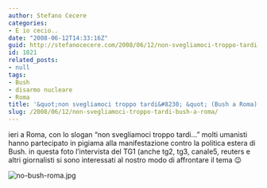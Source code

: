 ```yaml
---
author: Stefano Cecere
categories:
- E io cecio..
date: "2008-06-12T14:33:16Z"
guid: http://stefanocecere.com/2008/06/12/non-svegliamoci-troppo-tardi-bush-a-roma/
id: 1021
related_posts:
- null
tags:
- Bush
- disarmo nucleare
- Roma
title: '&quot;non svegliamoci troppo tardi&#8230; &quot; (Bush a Roma)'
slug: /2008/06/12/non-svegliamoci-troppo-tardi-bush-a-roma/
---
```


ieri a Roma, con lo slogan &#8220;non svegliamoci troppo tardi&#8230;&#8221; molti umanisti hanno partecipato in pigiama alla manifestazione contro la politica estera di Bush. in questa foto l&#8217;intervista del TG1 (anche tg2, tg3, canale5, reuters e altri giornalisti si sono interessati al nostro modo di affrontare il tema 😉

![no-bush-roma.jpg](http://stefanocecere.com/wp-content/uploads/sites/3/2008/06/no-bush-roma.jpg)